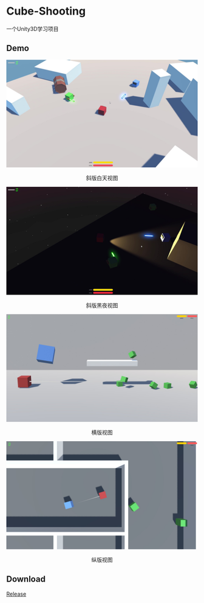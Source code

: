 # Cube-Shooting
一个Unity3D学习项目

## Demo

![1](./img/light.jpg)
<center>斜版白天视图</center>



![2](./img/night.jpg)
<center>斜版黑夜视图</center>



![3](./img/side.jpg)
<center>横版视图</center>



![4](./img/top.jpg)
<center>纵版视图</center>



## Download
[Release](https://github.com/WenbinTeng/Cube-Shooting/releases)

